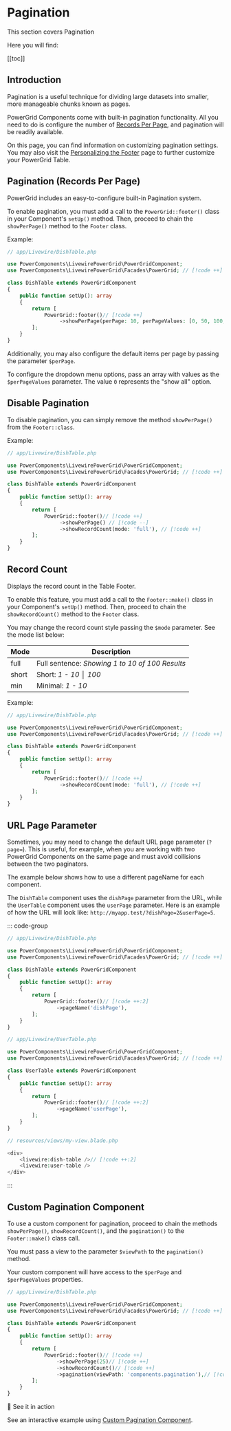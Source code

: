 # Pagination

This section covers Pagination

Here you will find:

[[toc]]

## Introduction

Pagination is a useful technique for dividing large datasets into smaller, more manageable chunks known as pages.

PowerGrid Components come with built-in pagination functionality. All you need to do is configure the number of [Records Per Page](/table-features/pagination.html#records-per-page), and pagination will be readily available.

On this page, you can find information on customizing pagination settings. You may also visit the [Personalizing the Footer](/table-features/header-and-footer.html#personalizing-header-footer) page to further customize your PowerGrid Table.

## Pagination (Records Per Page)

PowerGrid includes an easy-to-configure built-in Pagination system.

To enable pagination, you must add a call to the `PowerGrid::footer()` class in your Component's `setUp()` method. Then, proceed to chain the `showPerPage()` method to the `Footer` class.

Example:

```php
// app/Livewire/DishTable.php

use PowerComponents\LivewirePowerGrid\PowerGridComponent;
use PowerComponents\LivewirePowerGrid\Facades\PowerGrid; // [!code ++]

class DishTable extends PowerGridComponent
{
    public function setUp(): array
    {
        return [
            PowerGrid::footer()// [!code ++]
                 ->showPerPage(perPage: 10, perPageValues: [0, 50, 100, 500]), // [!code ++]
        ];
    }
}
```

Additionally, you may also configure the default items per page by passing the parameter `$perPage`.

To configure the dropdown menu options, pass an array with values as the `$perPageValues` parameter. The value `0` represents the "show all" option.

## Disable Pagination

To disable pagination, you can simply remove the method `showPerPage()` from the `Footer::class`.

Example:

```php
// app/Livewire/DishTable.php

use PowerComponents\LivewirePowerGrid\PowerGridComponent;
use PowerComponents\LivewirePowerGrid\Facades\PowerGrid; // [!code ++]

class DishTable extends PowerGridComponent
{
    public function setUp(): array
    {
        return [
            PowerGrid::footer()// [!code ++]
                 ->showPerPage() // [!code --]
                 ->showRecordCount(mode: 'full'), // [!code ++]
        ];
    }
}
```

## Record Count

Displays the record count in the Table Footer.

To enable this feature, you must add a call to the `Footer::make()` class in your Component's `setUp()` method. Then, proceed to chain the `showRecordCount()` method to the `Footer` class.

You may change the record count style passing the `$mode` parameter. See the mode list below:

| Mode  | Description                                                |
|-------|------------------------------------------------------------|
| full  | Full sentence: *Showing 1 to 10 of 100 Results*            |
| short | Short:   *1 - 10 │ 100*                                    |
| min   | Minimal: *1 - 10*                                          |

Example:

```php
// app/Livewire/DishTable.php

use PowerComponents\LivewirePowerGrid\PowerGridComponent;
use PowerComponents\LivewirePowerGrid\Facades\PowerGrid; // [!code ++]

class DishTable extends PowerGridComponent
{
    public function setUp(): array
    {
        return [
            PowerGrid::footer()// [!code ++]
                 ->showRecordCount(mode: 'full'), // [!code ++]
        ];
    }
}
```

## URL Page Parameter

Sometimes, you may need to change the default URL page parameter (`?page=`). This is useful, for example, when you are working with two PowerGrid Components on the same page and must avoid collisions between the two paginators.

The example below shows how to use a different pageName for each component.

The `DishTable` component uses the `dishPage` parameter from the URL, while the `UserTable` component uses the `userPage` parameter. Here is an example of how the URL will look like: `http://myapp.test/?dishPage=2&userPage=5`.

::: code-group

```php [DishTable.php]
// app/Livewire/DishTable.php

use PowerComponents\LivewirePowerGrid\PowerGridComponent;
use PowerComponents\LivewirePowerGrid\Facades\PowerGrid; // [!code ++]

class DishTable extends PowerGridComponent
{
    public function setUp(): array
    {
        return [
            PowerGrid::footer()// [!code ++:2]
                ->pageName('dishPage'),
        ];
    }
}
```

```php [UserTable.php]
// app/Livewire/UserTable.php

use PowerComponents\LivewirePowerGrid\PowerGridComponent;
use PowerComponents\LivewirePowerGrid\Facades\PowerGrid; // [!code ++]

class UserTable extends PowerGridComponent
{
    public function setUp(): array
    {
        return [
            PowerGrid::footer()// [!code ++:2]
                ->pageName('userPage'),
        ];
    }
}
```

```php [my-view.blade.php]
// resources/views/my-view.blade.php

<div>
    <livewire:dish-table />// [!code ++:2]
    <livewire:user-table />
</div>
```

:::

## Custom Pagination Component

To use a custom component for pagination, proceed to chain the methods `showPerPage()`, `showRecordCount()`, and the `pagination()` to the `Footer::make()` class call.

You must pass a view to the parameter `$viewPath` to the `pagination()` method.

Your custom component will have access to the `$perPage` and `$perPageValues` properties.

```php
// app/Livewire/DishTable.php

use PowerComponents\LivewirePowerGrid\PowerGridComponent;
use PowerComponents\LivewirePowerGrid\Facades\PowerGrid; // [!code ++]

class DishTable extends PowerGridComponent
{
    public function setUp(): array
    {
        return [
            PowerGrid::footer()// [!code ++]
                ->showPerPage(25)// [!code ++]
                ->showRecordCount()// [!code ++]
                ->pagination(viewPath: 'components.pagination'),// [!code ++]
        ];
    }
}
```

<div class="onlinedemo custom-block">
  <p class="custom-block-title">🚀 See it in action</p>
  <p>See an interactive example using <a target="_blank" href="https://demo.livewire-powergrid.com/examples/custom-theme">Custom Pagination Component</a>.</p>

</div>
